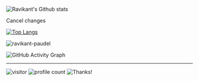 ![Ravikant's Github stats](https://github-readme-stats.vercel.app/api?username=ravikant-paudel&show_icons=true&count_private=true&theme=radical)




Cancel changes

[![Top Langs](https://github-readme-stats.vercel.app/api/top-langs/?username=ravikant-paudel&hide=html&hide_title=false&hide_border=true&layout=compact&langs_count=6&exclude_repo=comp426,Redventures-Movie-Quotes&text_color=000&icon_color=fff&bg_color=0,52fa5a,4dfcff,c64dff&theme=graywhite)](https://github.com/ravikant-paudel/github-readme-stats)




<p><img align="center" src="https://github-readme-streak-stats.herokuapp.com/?user=ravikant-paudel&theme=radical" alt="ravikant-paudel" /></p>

![GitHub Activity Graph](https://activity-graph.herokuapp.com/graph?username=ravikant-paudel&bg_color=000000&color=4fff67&line=4fff67&point=ffffff&area=true&hide_border=true)

<hr>

  
![visitor](https://visitor-badge.glitch.me/badge?page_id=SujanSharma07) ![profile count](https://komarev.com/ghpvc/?username=SujanSharma07&color=red) ![Thanks!](https://img.shields.io/badge/Thanks%20for%20visiting-!-1EAEDB.svg)
 

<!-- 
![Ravikant's github stats](https://github-readme-stats.vercel.app/api?username=ravikant-paudel&hide=["issues"]&show_icons=true)
-->
<!-- **ravikant-paudel/ravikant-paudel** is a ✨ _special_ ✨ repository because its `README.md` (this file) appears on your GitHub profile. Here are some ideas to get you started: - 🔭 I’m currently working on ... - 🌱 I’m currently learning ... - 👯 I’m looking to collaborate on ... - 🤔 I’m looking for help with ... - 💬 Ask me about ... - 📫 How to reach me: ... - 😄 Pronouns: ... - ⚡ Fun fact: ... -->

